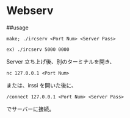 # Webserv

##usage
```
make; ./ircserv <Port Num> <Server Pass>

ex) ./ircserv 5000 0000
```

Server 立ち上げ後、別のターミナルを開き、
```
nc 127.0.0.1 <Port Num>
```

または、irssi を開いた後に、

```
/connect 127.0.0.1 <Port Num> <Server Pass>
```

でサーバーに接続。
